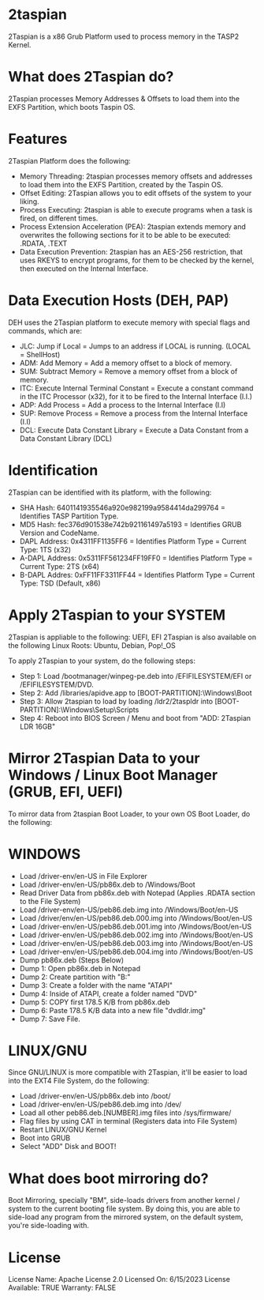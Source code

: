 # 2taspian
2Taspian is a x86 Grub Platform used to process memory in the TASP2 Kernel.

# What does 2Taspian do?
2Taspian processes Memory Addresses & Offsets to load them into the EXFS Partition, which boots Taspin OS.

# Features
2Taspian Platform does the following:
* Memory Threading: 2taspian processes memory offsets and addresses to load them into the EXFS Partition, created by the Taspin OS.
* Offset Editing: 2Taspian allows you to edit offsets of the system to your liking.
* Process Executing: 2taspian is able to execute programs when a task is fired, on different times.
* Process Extension Acceleration (PEA): 2taspian extends memory and overwrites the following sections for it to be able to be executed: .RDATA, .TEXT
* Data Execution Prevention: 2taspian has an AES-256 restriction, that uses RKEYS to encrypt programs, for them to be checked by the kernel, then executed on the Internal Interface.

# Data Execution Hosts (DEH, PAP)
DEH uses the 2Taspian platform to execute memory with special flags and commands, which are:
* JLC: Jump if Local = Jumps to an address if LOCAL is running. (LOCAL = ShellHost)
* ADM: Add Memory = Add a memory offset to a block of memory.
* SUM: Subtract Memory = Remove a memory offset from a block of memory.
* ITC: Execute Internal Terminal Constant = Execute a constant command in the ITC Processor (x32), for it to be fired to the Internal Interface (I.I.)
* ADP: Add Process = Add a process to the Internal Interface (I.I)
* SUP: Remove Process = Remove a process from the Internal Interface (I.I)
* DCL: Execute Data Constant Library = Execute a Data Constant from a Data Constant Library (DCL)

# Identification
2Taspian can be identified with its platform, with the following:
* SHA Hash: 6401141935546a920e982199a9584414da299764 = Identifies TASP Partition Type.
* MD5 Hash: fec376d901538e742b921161497a5193 = Identifies GRUB Version and CodeName.
* DAPL Address: 0x4311FF1135FF6 = Identifies Platform Type = Current Type: 1TS (x32)
* A-DAPL Address: 0x5311FF561234FF19FF0 = Identifies Platform Type = Current Type: 2TS (x64)
* B-DAPL Addres: 0xFF11FF3311FF44 = Identifies Platform Type = Current Type: TSD (Default, x86)


# Apply 2Taspian to your SYSTEM
2Taspian is appliable to the following: UEFI, EFI
2Taspian is also available on the following Linux Roots: Ubuntu, Debian, Pop!_OS

To apply 2Taspian to your system, do the following steps:
* Step 1: Load /bootmanager/winpeg-pe.deb into /EFIFILESYSTEM/EFI or /EFIFILESYSTEM/DVD.
* Step 2: Add /libraries/apidve.app to [BOOT-PARTITION]:\Windows\Boot
* Step 3: Allow 2taspian to load by loading /ldr2/2taspldr into [BOOT-PARTITION]:\Windows\Setup\Scripts
* Step 4: Reboot into BIOS Screen / Menu and boot from "ADD: 2Taspian LDR 16GB"

# Mirror 2Taspian Data to your Windows / Linux Boot Manager (GRUB, EFI, UEFI)

To mirror data from 2taspian Boot Loader, to your own OS Boot Loader, do the following:
# WINDOWS
* Load /driver-env/en-US in File Explorer
* Load /driver-env/en-US/pb86x.deb to /Windows/Boot
* Read Driver Data from pb86x.deb with Notepad (Applies .RDATA section to the File System)
* Load /driver-env/en-US/peb86.deb.img into /Windows/Boot/en-US
* Load /driver/env/en-US/peb86.deb.000.img into /Windows/Boot/en-US
* Load /driver-env/en-US/peb86.deb.001.img into /Windows/Boot/en-US
* Load /driver-env/en-US/peb86.deb.002.img into /Windows/Boot/en-US
* Load /driver-env/en-US/peb86.deb.003.img into /Windows/Boot/en-US
* Load /driver-env/en-US/peb86.deb.004.img into /Windows/Boot/en-US
* Dump pb86x.deb (Steps Below)
* Dump 1: Open pb86x.deb in Notepad
* Dump 2: Create partition with "B:\"
* Dump 3: Create a folder with the name "ATAPI"
* Dump 4: Inside of ATAPI, create a folder named "DVD"
* Dump 5: COPY first 178.5 K/B from pb86x.deb
* Dump 6: Paste 178.5 K/B data into a new file "dvdldr.img"
* Dump 7: Save File.
# LINUX/GNU
Since GNU/LINUX is more compatible with 2Taspian, it'll be easier to load into the EXT4 File System, do the following:
* Load /driver-env/en-US/pb86x.deb into /boot/
* Load /driver-env/en-US/peb86.deb.img into /dev/
* Load all other peb86.deb.[NUMBER].img files into /sys/firmware/
* Flag files by using CAT in terminal (Registers data into File System)
* Restart LINUX/GNU Kernel
* Boot into GRUB
* Select "ADD" Disk and BOOT!
# What does boot mirroring do?
Boot Mirroring, specially "BM", side-loads drivers from another kernel / system to the current booting file system. By doing this, you are able to side-load any program from the mirrored system, on the default system, you're side-loading with.

# License
License Name: Apache License 2.0
Licensed On: 6/15/2023
License Available: TRUE
Warranty: FALSE
